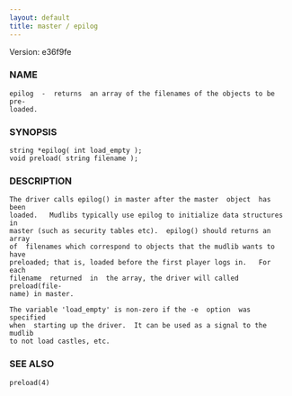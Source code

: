 ```yaml
---
layout: default
title: master / epilog
---
```


Version: e36f9fe




### NAME
    epilog  -  returns  an array of the filenames of the objects to be pre‐
    loaded.


### SYNOPSIS
    string *epilog( int load_empty );
    void preload( string filename );


### DESCRIPTION
    The driver calls epilog() in master after the master  object  has  been
    loaded.   Mudlibs typically use epilog to initialize data structures in
    master (such as security tables etc).  epilog() should returns an array
    of  filenames which correspond to objects that the mudlib wants to have
    preloaded; that is, loaded before the first player logs in.   For  each
    filename  returned  in  the array, the driver will called preload(file‐
    name) in master.

    The variable 'load_empty' is non-zero if the -e  option  was  specified
    when  starting up the driver.  It can be used as a signal to the mudlib
    to not load castles, etc.


### SEE ALSO
    preload(4)



